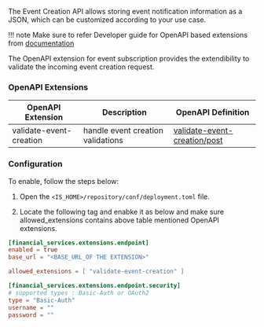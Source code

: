 The Event Creation API allows storing event notification information as a JSON, which can be customized according to your use case.

!!! note
    Make sure to refer  Developer guide for OpenAPI based extensions from [documentation](../develop/openapi-extensions-developer-guide.md)

The OpenAPI extension for event subscription provides the extendibility to validate the incoming event creation request.

### OpenAPI Extensions
| OpenAPI Extension           | Description                                                                              | OpenAPI Definition                                                                                                                                |
|-----------------------------|------------------------------------------------------------------------------------------|---------------------------------------------------------------------------------------------------------------------------------------------------|
| validate-event-creation | handle event creation validations | [validate-event-creation/post](https://ob.docs.wso2.com/en/latest/references/accelerator-extensions-api/#tag/Event-Creation/paths/~1validate-event-creation/post) |


### Configuration

To enable, follow the steps below:

1. Open the `<IS_HOME>/repository/conf/deployment.toml` file.

2. Locate the following tag and enabke it as below and make sure allowed_extensions contains above table mentioned OpenAPI extensions.

``` toml
[financial_services.extensions.endpoint]
enabled = true
base_url = "<BASE_URL_OF THE EXTENSION>"

allowed_extensions = [ "validate-event-creation" ]

[financial_services.extensions.endpoint.security]
# supported types : Basic-Auth or OAuth2
type = "Basic-Auth"
username = ""
password = ""
``` 
